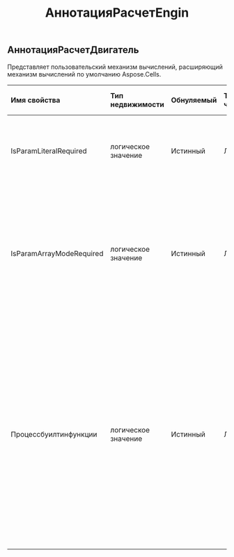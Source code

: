﻿---
title: АннотацияРасчетEngin
second_title: Aspose.Cells Cloud Documen
type: docs
url: /ru/specification/model/abstractcalculationengine/
description: "Aspose.Cells Спецификация облачной модели: AbstractCalculationEngine. Легко обрабатывайте Excel и другие документы электронных таблиц с помощью таких функций, как открытие, создание, редактирование, разделение, слияние, сравнение и преобразование."
kwords: Excel, Office, электронная таблица, Cloud REST API, AbstractCalculationEngine
weight: 50
---
## **АннотацияРасчетДвигатель**

Представляет пользовательский механизм вычислений, расширяющий механизм вычислений по умолчанию Aspose.Cells.

| Имя свойства| Тип недвижимости| Обнуляемый| Только чтение| Значение по умолчанию| Описание|
|:- |:- |:- |:- |:- |:- |
| IsParamLiteralRequired| логическое значение| Истинный| ЛОЖЬ|| Указывает, нужен ли этому механизму буквальный текст параметра при выполнении вычислений. Значение по умолчанию — ложь.|
| IsParamArrayModeRequired| логическое значение| Истинный| ЛОЖЬ|| Указывает, нужен ли этому механизму параметр для вычисления в режиме массива. Значение по умолчанию — ложь. Если это требуется при вычислении пользовательских функций, для этого свойства необходимо установить значение true.|
| Процессбуилтинфункции| логическое значение| Истинный| ЛОЖЬ|| Должны ли встроенные функции, поддерживаемые встроенным механизмом, проверяться и обрабатываться этой реализацией. По умолчанию — ложь. Если пользователю необходимо изменить логику вычислений некоторых встроенных функций, это свойство должно быть установлено как true. В противном случае, пожалуйста, оставьте это свойство как ложное из соображений производительности.|

